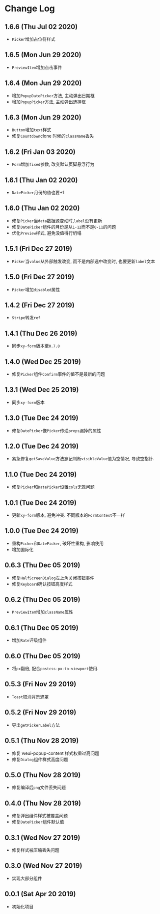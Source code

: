 # Change Log

## 1.6.6 (Thu Jul 02 2020)

-   `Picker`增加占位符样式

## 1.6.5 (Mon Jun 29 2020)

-   `PreviewItem`增加点击事件

## 1.6.4 (Mon Jun 29 2020)

-   增加`PopupDatePicker`方法, 主动弹出日期框
-   增加`PopupPicker`方法, 主动弹出选择框

## 1.6.3 (Mon Jun 29 2020)

-   `Button`增加`text`样式
-   修复`Countdown`clone 时候的`className`丢失

## 1.6.2 (Fri Jan 03 2020)

-   `Form`增加`fixed`参数, 改变默认页脚悬浮行为

## 1.6.1 (Thu Jan 02 2020)

-   `DatePicker`月份的值也要+1

## 1.6.0 (Thu Jan 02 2020)

-   修复`Picker`当`data`数据源变动时,`label`没有更新
-   修复`DatePicker`组件的月份是从`1-12`而不是`0-11`的问题
-   优化`Preview`样式, 避免没值得行坍塌

## 1.5.1 (Fri Dec 27 2019)

-   `Picker`当`value`从外部触发改变, 而不是内部选中改变时, 也要更新`label`文本

## 1.5.0 (Fri Dec 27 2019)

-   `Picker`增加`disabled`属性

## 1.4.2 (Fri Dec 27 2019)

-   `Stripe`转发`ref`

## 1.4.1 (Thu Dec 26 2019)

-   同步`xy-form`版本至`0.7.0`

## 1.4.0 (Wed Dec 25 2019)

-   修复`Picker`组件`Confirm`事件的值不是最新的问题

## 1.3.1 (Wed Dec 25 2019)

-   同步`xy-form`版本

## 1.3.0 (Tue Dec 24 2019)

-   修复`DatePicker`像`Picker`传递`props`漏掉的属性

## 1.2.0 (Tue Dec 24 2019)

-   紧急修复`getSaveValue`方法忘记判断`visibleValue`值为空情况, 导致空指针.

## 1.1.0 (Tue Dec 24 2019)

-   修复`Picker`和`DatePicker`设置`cols`无效问题

## 1.0.1 (Tue Dec 24 2019)

-   更新`xy-form`版本, 避免冲突. 不同版本的`FormContext`不一样

## 1.0.0 (Tue Dec 24 2019)

-   重构`Picker`和`DatePicker`, 破坏性重构, 影响使用
-   增加国际化

## 0.6.3 (Thu Dec 05 2019)

-   修复`HalfScreenDialog`左上角关闭按钮事件
-   修复`Keyboard`确认按钮高度样式

## 0.6.2 (Thu Dec 05 2019)

-   `PreviewItem`增加`className`属性

## 0.6.1 (Thu Dec 05 2019)

-   增加`Rate`评级组件

## 0.6.0 (Thu Dec 05 2019)

-   将`px`翻倍, 配合`postcss-px-to-viewport`使用.

## 0.5.3 (Fri Nov 29 2019)

-   `Toast`取消背景遮罩

## 0.5.2 (Fri Nov 29 2019)

-   导出`getPickerLabel`方法

## 0.5.1 (Thu Nov 28 2019)

-   修复 weui-popup-content 样式权重过高问题
-   修复`Dialog`组件样式高度问题

## 0.5.0 (Thu Nov 28 2019)

-   修复编译后`png`文件丢失问题

## 0.4.0 (Thu Nov 28 2019)

-   修复弹出组件样式被覆盖问题
-   修复`DatePicker`组件默认值

## 0.3.1 (Wed Nov 27 2019)

-   修复样式被压缩丢失问题

## 0.3.0 (Wed Nov 27 2019)

-   实现大部分组件

## 0.0.1 (Sat Apr 20 2019)

-   初始化项目
